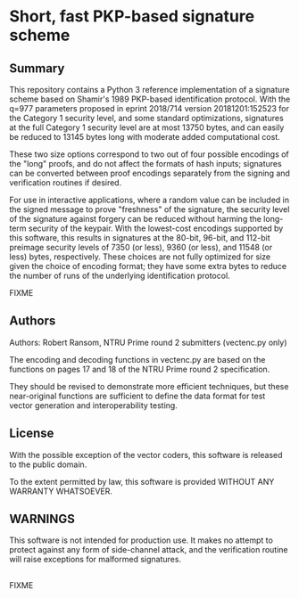 
# Short, fast PKP-based signature scheme

## Summary

This repository contains a Python 3 reference implementation of a
signature scheme based on Shamir's 1989 PKP-based identification
protocol.  With the q=977 parameters proposed in eprint 2018/714
version 20181201:152523 for the Category 1 security level, and some
standard optimizations, signatures at the full Category 1 security
level are at most 13750 bytes, and can easily be reduced to 13145
bytes long with moderate added computational cost.

These two size options correspond to two out of four possible
encodings of the "long" proofs, and do not affect the formats of hash
inputs; signatures can be converted between proof encodings separately
from the signing and verification routines if desired.

For use in interactive applications, where a random value can be
included in the signed message to prove "freshness" of the signature,
the security level of the signature against forgery can be reduced
without harming the long-term security of the keypair.  With the
lowest-cost encodings supported by this software, this results in
signatures at the 80-bit, 96-bit, and 112-bit preimage security levels
of 7350 (or less), 9360 (or less), and 11548 (or less) bytes,
respectively.  These choices are not fully optimized for size given
the choice of encoding format; they have some extra bytes to reduce
the number of runs of the underlying identification protocol.

FIXME               

## Authors

Authors: Robert Ransom, NTRU Prime round 2 submitters (vectenc.py only)

The encoding and decoding functions in vectenc.py are based on the functions
on pages 17 and 18 of the NTRU Prime round 2 specification.

They should be revised to demonstrate more efficient techniques, but
these near-original functions are sufficient to define the data
format for test vector generation and interoperability testing.

## License

With the possible exception of the vector coders, this software is
released to the public domain.

To the extent permitted by law, this software is provided WITHOUT ANY
WARRANTY WHATSOEVER.

## WARNINGS

This software is not intended for production use.  It makes no attempt
to protect against any form of side-channel attack, and the
verification routine will raise exceptions for malformed signatures.

## 

FIXME               

